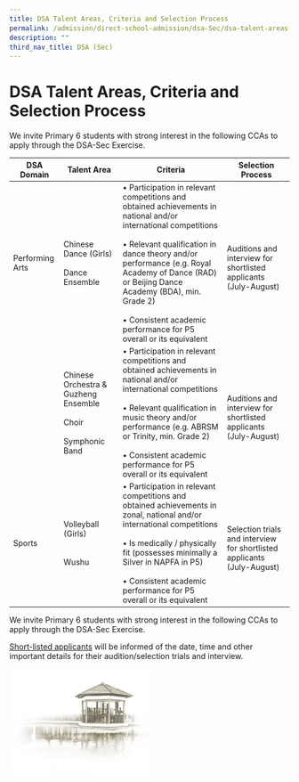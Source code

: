 ```yaml
---
title: DSA Talent Areas, Criteria and Selection Process
permalink: /admission/direct-school-admission/dsa-Sec/dsa-talent-areas-criteria-and-selection-process/
description: ""
third_nav_title: DSA (Sec)
---
```

# **DSA Talent Areas, Criteria and Selection Process**

We invite Primary 6 students with strong interest in the following CCAs to apply through the DSA-Sec Exercise.

| DSA Domain 	| Talent Area 	| Criteria 	| Selection Process 	|
|---	|---	|---	|---	|
| Performing Arts 	| Chinese Dance (Girls)<br><br>Dance Ensemble 	| • Participation in relevant competitions and obtained achievements in national and/or international competitions<br><br>• Relevant qualification in dance theory and/or performance (e.g. Royal Academy of Dance (RAD) or Beijing Dance Academy (BDA), min. Grade 2)<br><br>• Consistent academic performance for P5 overall or its equivalent 	| <br>Auditions and interview for shortlisted applicants (July-August) 	|
|  	| Chinese Orchestra & Guzheng Ensemble<br><br>Choir<br><br>Symphonic Band 	| • Participation in relevant competitions and obtained achievements in national and/or international competitions<br><br>• Relevant qualification in music theory and/or performance (e.g. ABRSM or Trinity, min. Grade 2)<br><br>• Consistent academic performance for P5 overall or its equivalent 	| <br>Auditions and interview for shortlisted applicants (July-August)<br> 	|
| Sports 	| Volleyball (Girls)<br><br><br>Wushu 	| • Participation in relevant competitions and obtained achievements in zonal, national and/or international competitions<br><br>• Is medically / physically fit (possesses minimally a Silver in NAPFA in P5)<br><br>• Consistent academic performance for P5 overall or its equivalent<br> 	| <br>Selection trials and interview for shortlisted applicants (July-August) 	|

We invite Primary 6 students with strong interest in the following CCAs to apply through the DSA-Sec Exercise.  
  
<u>Short-listed applicants</u> will be informed of the date, time and other important details for their audition/selection trials and interview.

<img src="/images/pavilion.png" 
     style="width:50%">